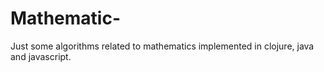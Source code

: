 # Mathematic-
Just some algorithms related to mathematics implemented in clojure, java and javascript.

